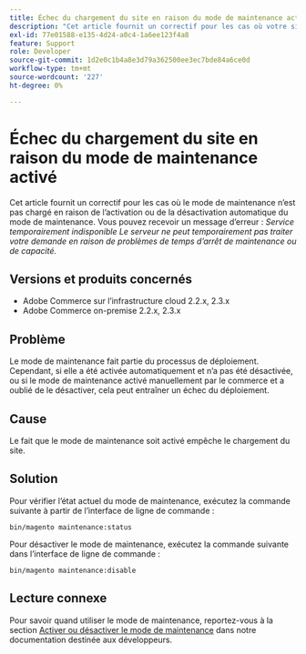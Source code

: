 ```yaml
---
title: Échec du chargement du site en raison du mode de maintenance activé
description: "Cet article fournit un correctif pour les cas où votre site ne se charge pas en raison de l’activation ou de la désactivation automatique du mode de maintenance. Vous pouvez recevoir un message d’erreur : *Service temporairement indisponible Le serveur ne peut temporairement pas traiter votre demande en raison de problèmes de temps d’arrêt de maintenance ou de capacité.*"
exl-id: 77e01588-e135-4d24-a0c4-1a6ee123f4a8
feature: Support
role: Developer
source-git-commit: 1d2e0c1b4a8e3d79a362500ee3ec7bde84a6ce0d
workflow-type: tm+mt
source-wordcount: '227'
ht-degree: 0%

---
```


# Échec du chargement du site en raison du mode de maintenance activé

Cet article fournit un correctif pour les cas où le mode de maintenance n’est pas chargé en raison de l’activation ou de la désactivation automatique du mode de maintenance. Vous pouvez recevoir un message d’erreur : *Service temporairement indisponible Le serveur ne peut temporairement pas traiter votre demande en raison de problèmes de temps d’arrêt de maintenance ou de capacité.*

## Versions et produits concernés

* Adobe Commerce sur l’infrastructure cloud 2.2.x, 2.3.x
* Adobe Commerce on-premise 2.2.x, 2.3.x

## Problème

Le mode de maintenance fait partie du processus de déploiement. Cependant, si elle a été activée automatiquement et n’a pas été désactivée, ou si le mode de maintenance activé manuellement par le commerce et a oublié de le désactiver, cela peut entraîner un échec du déploiement.

## Cause

Le fait que le mode de maintenance soit activé empêche le chargement du site.

## Solution

Pour vérifier l’état actuel du mode de maintenance, exécutez la commande suivante à partir de l’interface de ligne de commande :

```
bin/magento maintenance:status
```

Pour désactiver le mode de maintenance, exécutez la commande suivante dans l’interface de ligne de commande :

```
bin/magento maintenance:disable
```

## Lecture connexe

Pour savoir quand utiliser le mode de maintenance, reportez-vous à la section [Activer ou désactiver le mode de maintenance](https://devdocs.magento.com/guides/v2.3/install-gde/install/cli/install-cli-subcommands-maint.html?itm_source=devdocs&amp;itm_medium=search_page&amp;itm_campaign=federated_search&amp;itm_term=maintenance%20mode) dans notre documentation destinée aux développeurs.
